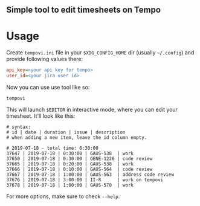 Simple tool to edit timesheets on Tempo
---------------------------------------

# Usage

Create `tempovi.ini` file in your `$XDG_CONFIG_HOME` dir (usually `~/.config`)
and provide following values there:

```ini
api_key=<your api key for tempo>
user_id=<your jira user id>
```

Now you can use use tool like so:

```console
tempovi
```

This will launch `$EDITOR` in interactive mode, where you can edit your
timesheet. It'll look like this:

```
# syntax:
# id | date | duration | issue | description
# when adding a new item, leave the id column empty.

# 2019-07-18 - total time: 6:30:00
37647 | 2019-07-18 | 0:30:00 | GAUS-538  | work
37650 | 2019-07-18 | 0:30:00 | GENE-1226 | code review
37665 | 2019-07-18 | 0:20:00 | GAUS-538  | work
37666 | 2019-07-18 | 0:10:00 | GAUS-564  | code review
37667 | 2019-07-18 | 1:00:00 | GAUS-563  | address code review
37676 | 2019-07-18 | 3:00:00 | II-8      | work on tempovi
37678 | 2019-07-18 | 1:00:00 | GAUS-570  | work
```

For more options, make sure to check `--help`.
